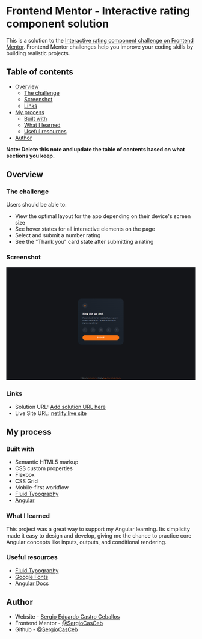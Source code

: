 # Frontend Mentor - Interactive rating component solution

This is a solution to the [Interactive rating component challenge on Frontend Mentor](https://www.frontendmentor.io/challenges/interactive-rating-component-koxpeBUmI). Frontend Mentor challenges help you improve your coding skills by building realistic projects.

## Table of contents

- [Overview](#overview)
  - [The challenge](#the-challenge)
  - [Screenshot](#screenshot)
  - [Links](#links)
- [My process](#my-process)
  - [Built with](#built-with)
  - [What I learned](#what-i-learned)
  - [Useful resources](#useful-resources)
- [Author](#author)

**Note: Delete this note and update the table of contents based on what sections you keep.**

## Overview

### The challenge

Users should be able to:

- View the optimal layout for the app depending on their device's screen size
- See hover states for all interactive elements on the page
- Select and submit a number rating
- See the "Thank you" card state after submitting a rating

### Screenshot

![screenshot of the solution from the interactive rating component](./solution-screenshot.png)

### Links

- Solution URL: [Add solution URL here](https://your-solution-url.com)
- Live Site URL: [netlify live site](https://fm-interactive-rating-component-sc.netlify.app)

## My process

### Built with

- Semantic HTML5 markup
- CSS custom properties
- Flexbox
- CSS Grid
- Mobile-first workflow
- [Fluid Typography](https://royalfig.github.io/fluid-typography-calculator/)
- [Angular](https://angular.dev/overview)

### What I learned

This project was a great way to support my Angular learning. Its simplicity made it easy to design and develop, giving me the chance to practice core Angular concepts like inputs, outputs, and conditional rendering.

### Useful resources

- [Fluid Typography](https://royalfig.github.io/fluid-typography-calculator/)
- [Google Fonts](https://fonts.google.com)
- [Angular Docs](https://angular.dev/overview)

## Author

- Website - [Sergio Eduardo Castro Ceballos](https://sergiocas.com)
- Frontend Mentor - [@SergioCasCeb](https://www.frontendmentor.io/profile/SergioCasCeb)
- Github - [@SergioCasCeb](https://github.com/SergioCasCeb)
